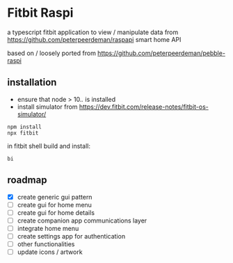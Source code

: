 # Fitbit Raspi

a typescript fitbit application to view / manipulate data from https://github.com/peterpeerdeman/raspapi smart home API

based on / loosely ported from https://github.com/peterpeerdeman/pebble-raspi

## installation

- ensure that node > 10.*.* is installed
- install simulator from https://dev.fitbit.com/release-notes/fitbit-os-simulator/

```
npm install
npx fitbit
```

in fitbit shell build and install:
```
bi
```

## roadmap

- [x] create generic gui pattern
- [ ] create gui for home menu
- [ ] create gui for home details
- [ ] create companion app communications layer
- [ ] integrate home menu
- [ ] create settings app for authentication
- [ ] other functionalities
- [ ] update icons / artwork